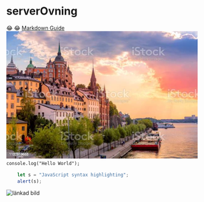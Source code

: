 # serverOvning
:joy: :joy:
[Markdown Guide](https://www.markdownguide.org/cheat-sheet/)                                              
![Stockholm](malaren.jpg)                                                                                 
`console.log("Hello World");`                                                                              
```javascript
	let s = "JavaScript syntax highlighting";
	alert(s);
```                                                                                                       

![länkad bild](https://www.gamespot.com/a/uploads/original/43/434805/4058035-review_gowragnarok_20221103.00_02_10_15.still002.jpg)
